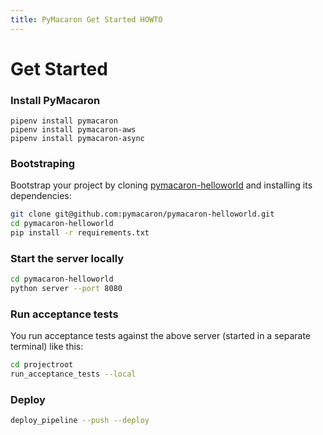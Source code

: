 ```yaml
---
title: PyMacaron Get Started HOWTO
---
```


Get Started
===========

### Install PyMacaron

```
pipenv install pymacaron
pipenv install pymacaron-aws
pipenv install pymacaron-async
```

### Bootstraping

Bootstrap your project by cloning
[pymacaron-helloworld](https://github.com/pymacaron/pymacaron-helloworld) and
installing its dependencies:

```bash
git clone git@github.com:pymacaron/pymacaron-helloworld.git
cd pymacaron-helloworld
pip install -r requirements.txt
```

### Start the server locally

```bash
cd pymacaron-helloworld
python server --port 8080
```

### Run acceptance tests

You run acceptance tests against the above server (started in a separate
terminal) like this:

```bash
cd projectroot
run_acceptance_tests --local
```

### Deploy

```bash
deploy_pipeline --push --deploy
```
